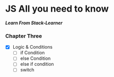 # JS All you need to know
***Learn From Stack-Learner***

### Chapter Three

- [x] Logic & Conditions
    - [ ] if Condition
    - [ ] else Condition
    - [ ] else if condition
    - [ ] switch